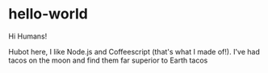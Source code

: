 # hello-world

Hi Humans!

Hubot here, I like Node.js and Coffeescript (that's what I made of!).
I've had tacos on the moon and find them far superior to Earth tacos

